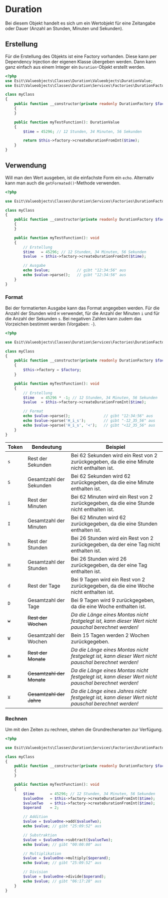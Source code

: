 # Duration

Bei diesem Objekt handelt es sich um ein Wertobjekt für eine Zeitangabe oder Dauer (Anzahl an Stunden, Minuten und Sekunden).


## Erstellung

Für die Erstellung des Objekts ist eine Factory vorhanden. Diese kann per Dependency Injection der eigenen
Klasse übergeben werden. Dann kann ganz einfach aus einem Integer ein `Duration`-Objekt erstellt werden.


```php
<?php
use Esit\Valueobjects\Classes\Duration\Valueobjects\DurationValue;
use Esit\Valueobjects\Classes\Duration\Services\Factories\DurationFactory;

class myClass
{
    public function __constructor(private readonly DurationFactory $factory)
    {
    }

    public function myTestFunction(): DurationValue
    {
        $time = 45296; // 12 Stunden, 34 Minuten, 56 Sekunden

        return $this->factory->createDurationFromInt($time);
    }
}
```


## Verwendung

Will man den Wert ausgeben, ist die einfachste Form ein `echo`. Alternativ kann man auch die `getFormated()`-Methode
verwenden.

```php
<?php

use Esit\Valueobjects\Classes\Duration\Services\Factories\DurationFactory;

class myClass
{
    public function __constructor(private readonly DurationFactory $factory)
    {
    }

    public function myTestFunction(): void
    {
        // Erstellung
        $time   = 45296; // 12 Stunden, 34 Minuten, 56 Sekunden
        $value  = $this->factory->createDurationFromInt($time);

        // Ausgabe
        echo $value;            // gibt "12:34:56" aus
        echo $value->parse();   // gibt "12:34:56" aus
    }
}
```

### Format

Bei der formatierten Ausgabe kann das Format angegeben werden. Für die Anzahl der Stunden wird `H` verwendet,
für die Anzahl der Minuten `i` und für die Anzahl der Sekunden `s`. Bei negativen Zahlen kann zudem das Vorzeichen
bestimmt werden (Vorgaben: `-`).

```php
<?php

use Esit\Valueobjects\Classes\Duration\Services\Factories\DurationFactory;

class myClass
{
    public function __constructor(private readonly DurationFactory $factory)
    {
        $this->factory = $factory;
    }

    public function myTestFunction(): void
    {
        // Erstellung
        $time   = 45296 * -1; // 12 Stunden, 34 Minuten, 56 Sekunden
        $value  = $this->factory->createDurationFromInt($time);

        // Format
        echo $value->parse();               // gibt "12:34:56" aus
        echo $value->parse('H_i_s');        // gibt "-12_35_56" aus
        echo $value->parse('H_i_s', '<');   // gibt "<12_35_56" aus
    }
}
```

| Token   | Bendeutung                | Beispiel                                                                                             |
|---------|---------------------------|------------------------------------------------------------------------------------------------------|
| `s`     | Rest der Sekunden         | Bei 62 Sekunden wird ein Rest von 2 zurückgegeben, da die eine Minute nicht enthalten ist.           |
| `S`     | Gesamtzahl der Sekunden   | Bei 62 Sekunden wird 62 zurückgegeben, da die eine Minute enthalten ist.                             |
| `i`     | Rest der Minuten          | Bei 62 Minuten wird ein Rest von 2 zurückgegeben, da die eine Stunde nicht enthalten ist.            |
| `I`     | Gesamtzahl der Minuten    | Bei 62 Minuten wird 62 zurückgegeben, da die eine Stunden enthalten ist.                             |
| `h`     | Rest der Stunden          | Bei 26 Stunden wird ein Rest von 2 zurückgegeben, da der eine Tag nicht enthalten ist.               |
| `H`     | Gesamtzahl der Stunden    | Bei 26 Stunden wird 26 zurückgegeben, da der eine Tag enthalten ist.                                 |
| `d`     | Rest der Tage             | Bei 9 Tagen wird ein Rest von 2 zurückgegeben, da die eine Woche nicht enthalten ist.                |
| `D`     | Gesamtzahl der Tage       | Bei 9 Tagen wird 9 zurückgegeben, da die eine Woche enthalten ist.                                   |
| ~~`w`~~ | ~~Rest der Wochen~~       | _Da die Länge eines Montas nicht festgelegt ist, kann dieser Wert nicht pauschal berechnet werden!_ |
| `W`     | Gesamtzahl der Wochen     | Bein 15 Tagen werden 2 Wochen zurückgegeben.                                                         |
| ~~`m`~~ | ~~Rest der Monate~~       | _Da die Länge eines Montas nicht festgelegt ist, kann dieser Wert nicht pauschal berechnet werden!_ |
| ~~`M`~~ | ~~Gesamtzahl der Monate~~ | _Da die Länge eines Montas nicht festgelegt ist, kann dieser Wert nicht pauschal berechnet werden!_ |
| ~~`Y`~~ | ~~Gesamtzahl der Jahre~~  | _Da die Länge eines Jahres nicht festgelegt ist, kann dieser Wert nicht pauschal berechnet werden!_ |

### Rechnen

Um mit den Zeiten zu rechnen, stehen die Grundrechenarten zur Verfügung.

```php
<?php

use Esit\Valueobjects\Classes\Duration\Services\Factories\DurationFactory;

class myClass
{
    public function __constructor(private readonly DurationFactory $factory)
    {
    }

    public function myTestFunction(): void
    {
        $time       = 45296; // 12 Stunden, 34 Minuten, 56 Sekunden
        $valueOne   = $this->factory->createDurationFromInt($time);
        $valueTwo   = $this->factory->createDurationFromInt($time);
        $operand    = 2;

        // Addition
        $value = $valueOne->add($valueTwo);
        echo $value; // gibt "25:09:52" aus

        // Substraktion
        $value = $valueOne->subtract($valueTwo);
        echo $value; // gibt "00:00:00" aus

        // Multiplikation
        $value = $valueOne->multiply($operand);
        echo $value; // gibt "25:09:52" aus

        // Division
        $value = $valueOne->divide($operand);
        echo $value; // gibt "06:17:28" aus
    }
}
```
